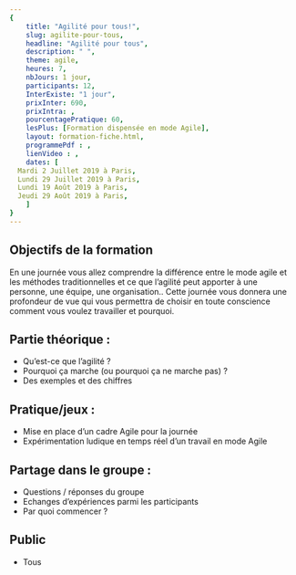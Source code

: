 ```yaml
---
{
	title: "Agilité pour tous!",
	slug: agilite-pour-tous, 
	headline: "Agilité pour tous",
	description: " ",
	theme: agile,
	heures: 7,
	nbJours: 1 jour,
	participants: 12,
	InterExiste: "1 jour",
	prixInter: 690,
	prixIntra: ,
	pourcentagePratique: 60,
	lesPlus: [Formation dispensée en mode Agile],
	layout: formation-fiche.html, 
	programmePdf : ,
	lienVideo : ,
	dates: [
  Mardi 2 Juillet 2019 à Paris,
  Lundi 29 Juillet 2019 à Paris,
  Lundi 19 Août 2019 à Paris,
  Jeudi 29 Août 2019 à Paris,
	]
}
---
```


## Objectifs de la formation ##

En une journée vous allez comprendre la différence entre le mode agile et les méthodes traditionnelles et ce que l’agilité peut apporter à une personne, une équipe, une organisation..
Cette journée vous donnera une profondeur de vue qui vous permettra de choisir en toute conscience comment vous voulez travailler et pourquoi.

## Partie théorique : ##

* Qu’est-ce que l’agilité ?
* Pourquoi ça marche (ou pourquoi ça ne marche pas) ?
* Des exemples et des chiffres


## Pratique/jeux : ##

* Mise en place d’un cadre Agile pour la journée
* Expérimentation ludique en temps réel d’un travail en mode Agile


## Partage dans le groupe : ##

* Questions / réponses du groupe
* Echanges d’expériences parmi les participants
* Par quoi commencer ?

## Public ##

* Tous




